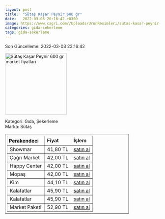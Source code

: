 ```yaml
---
layout: post
title:  "Sütaş Kaşar Peynir 600 gr"
date:   2022-03-03 20:16:42 +0300
image: https://www.cagri.com//Uploads/UrunResimleri/sutas-kasar-peynir-600-gr-9fb4.jpg
categories: gida-sekerleme
tags: gida-sekerleme
---
```


Son Güncelleme: 2022-03-03 23:16:42

<img src="https://www.cagri.com//Uploads/UrunResimleri/sutas-kasar-peynir-600-gr-9fb4.jpg" width="200" alt="Sütaş Kaşar Peynir 600 gr market fiyatları" />

Kategori: Gıda, Şekerleme
<br />
Marka: Sütaş

<table border="1" style="padding: 5px;width:80%;">
  <tr>
    <td style="padding: 5px;"><strong>Perakendeci</strong></td>
    <td><strong>Fiyat</strong></td>
    <td><strong>İşlem</strong></td>
  </tr>
  <tr>
              <td>Showmar</td>
              <td>41,80 TL</td>
              <td><a target="_blank" href="https://www.showmar.com.tr/urun/sutas-t-kasar-600-gr">satın al</a></td>
            </tr><tr>
              <td>Çağrı Market</td>
              <td>42,00 TL</td>
              <td><a target="_blank" href="https://www.cagri.com/sutas-kasar-peynir-600-gr">satın al</a></td>
            </tr><tr>
              <td>Happy Center</td>
              <td>42,00 TL</td>
              <td><a target="_blank" href="https://www.happycenter.com.tr/sutas-kasar-peynir-600-gr">satın al</a></td>
            </tr><tr>
              <td>Mopaş</td>
              <td>42,00 TL</td>
              <td><a target="_blank" href="https://www.mopas.com.tr/sutas-kasar-600-gr/p/825919">satın al</a></td>
            </tr><tr>
              <td>Kim</td>
              <td>44,10 TL</td>
              <td><a target="_blank" href="https://www.kimgeldi.com/sutas-taze-kasar-600-gr">satın al</a></td>
            </tr><tr>
              <td>Kalafatlar</td>
              <td>45,90 TL</td>
              <td><a target="_blank" href="https://www.kalafatlar.com/urun/sutas-kasar-peyniri-600-gr">satın al</a></td>
            </tr><tr>
              <td>Kalafatlar</td>
              <td>45,90 TL</td>
              <td><a target="_blank" href="https://www.kalafatlar.com/urun/sutas-kasar-peyniri-600-gr">satın al</a></td>
            </tr><tr>
              <td>Market Paketi</td>
              <td>52,90 TL</td>
              <td><a target="_blank" href="https://www.marketpaketi.com.tr/sutas-kasar-peyniri-600-gr-p-548528">satın al</a></td>
            </tr>
</table>
